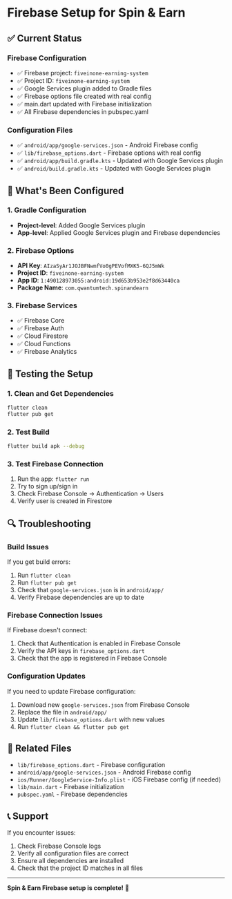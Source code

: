 # Firebase Setup for Spin & Earn

## ✅ **Current Status**

### **Firebase Configuration**
- ✅ Firebase project: `fiveinone-earning-system`
- ✅ Project ID: `fiveinone-earning-system`
- ✅ Google Services plugin added to Gradle files
- ✅ Firebase options file created with real config
- ✅ main.dart updated with Firebase initialization
- ✅ All Firebase dependencies in pubspec.yaml

### **Configuration Files**
- ✅ `android/app/google-services.json` - Android Firebase config
- ✅ `lib/firebase_options.dart` - Firebase options with real config
- ✅ `android/app/build.gradle.kts` - Updated with Google Services plugin
- ✅ `android/build.gradle.kts` - Updated with Google Services plugin

## 🔧 **What's Been Configured**

### **1. Gradle Configuration**
- **Project-level**: Added Google Services plugin
- **App-level**: Applied Google Services plugin and Firebase dependencies

### **2. Firebase Options**
- **API Key**: `AIzaSyAr1JOJBFNwmfVo0gPEVofMXK5-6QJ5mWk`
- **Project ID**: `fiveinone-earning-system`
- **App ID**: `1:490128973055:android:19d653b953e2f8d63440ca`
- **Package Name**: `com.qwantumtech.spinandearn`

### **3. Firebase Services**
- ✅ Firebase Core
- ✅ Firebase Auth
- ✅ Cloud Firestore
- ✅ Cloud Functions
- ✅ Firebase Analytics

## 📱 **Testing the Setup**

### **1. Clean and Get Dependencies**
```bash
flutter clean
flutter pub get
```

### **2. Test Build**
```bash
flutter build apk --debug
```

### **3. Test Firebase Connection**
1. Run the app: `flutter run`
2. Try to sign up/sign in
3. Check Firebase Console → Authentication → Users
4. Verify user is created in Firestore

## 🔍 **Troubleshooting**

### **Build Issues**
If you get build errors:
1. Run `flutter clean`
2. Run `flutter pub get`
3. Check that `google-services.json` is in `android/app/`
4. Verify Firebase dependencies are up to date

### **Firebase Connection Issues**
If Firebase doesn't connect:
1. Check that Authentication is enabled in Firebase Console
2. Verify the API keys in `firebase_options.dart`
3. Check that the app is registered in Firebase Console

### **Configuration Updates**
If you need to update Firebase configuration:
1. Download new `google-services.json` from Firebase Console
2. Replace the file in `android/app/`
3. Update `lib/firebase_options.dart` with new values
4. Run `flutter clean && flutter pub get`

## 🔗 **Related Files**

- `lib/firebase_options.dart` - Firebase configuration
- `android/app/google-services.json` - Android Firebase config
- `ios/Runner/GoogleService-Info.plist` - iOS Firebase config (if needed)
- `lib/main.dart` - Firebase initialization
- `pubspec.yaml` - Firebase dependencies

## 📞 **Support**

If you encounter issues:
1. Check Firebase Console logs
2. Verify all configuration files are correct
3. Ensure all dependencies are installed
4. Check that the project ID matches in all files

---

**Spin & Earn Firebase setup is complete!** 🎉
